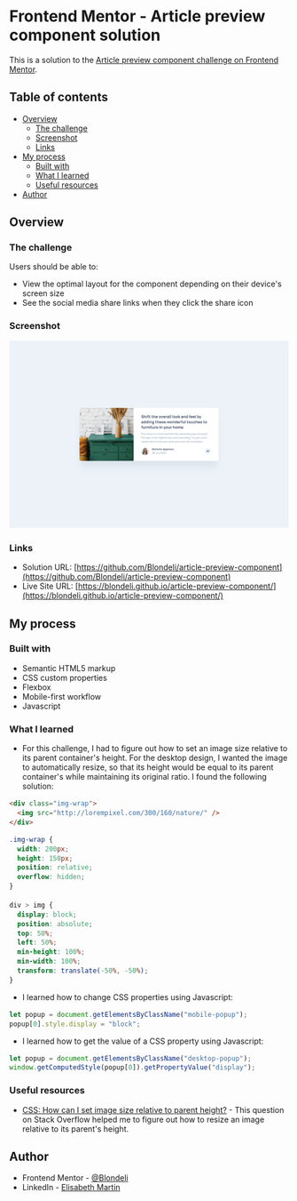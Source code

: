 # Frontend Mentor - Article preview component solution

This is a solution to the [Article preview component challenge on Frontend Mentor](https://www.frontendmentor.io/challenges/article-preview-component-dYBN_pYFT).

## Table of contents

- [Overview](#overview)
  - [The challenge](#the-challenge)
  - [Screenshot](#screenshot)
  - [Links](#links)
- [My process](#my-process)
  - [Built with](#built-with)
  - [What I learned](#what-i-learned)
  - [Useful resources](#useful-resources)
- [Author](#author)

## Overview

### The challenge

Users should be able to:

- View the optimal layout for the component depending on their device's screen size
- See the social media share links when they click the share icon

### Screenshot

![](images/screenshot.png)

### Links

- Solution URL: [https://github.com/Blondeli/article-preview-component](https://github.com/Blondeli/article-preview-component)
- Live Site URL: [https://blondeli.github.io/article-preview-component/](https://blondeli.github.io/article-preview-component/)

## My process

### Built with

- Semantic HTML5 markup
- CSS custom properties
- Flexbox
- Mobile-first workflow
- Javascript

### What I learned

- For this challenge, I had to figure out how to set an image size relative to its parent container's height. For the desktop design, I wanted the image to automatically resize, so that its height would be equal to its parent container's while maintaining its original ratio. I found the following solution:

```html
<div class="img-wrap">
  <img src="http://lorempixel.com/300/160/nature/" />
</div>
```

```css
.img-wrap {
  width: 200px;
  height: 150px;
  position: relative;
  overflow: hidden;
}

div > img {
  display: block;
  position: absolute;
  top: 50%;
  left: 50%;
  min-height: 100%;
  min-width: 100%;
  transform: translate(-50%, -50%);
}
```

- I learned how to change CSS properties using Javascript:

```js
let popup = document.getElementsByClassName("mobile-popup");
popup[0].style.display = "block";
```

- I learned how to get the value of a CSS property using Javascript:

```js
let popup = document.getElementsByClassName("desktop-popup");
window.getComputedStyle(popup[0]).getPropertyValue("display");
```

### Useful resources

- [CSS: How can I set image size relative to parent height?](https://stackoverflow.com/questions/19192892/css-how-can-i-set-image-size-relative-to-parent-height) - This question on Stack Overflow helped me to figure out how to resize an image relative to its parent's height.

## Author

- Frontend Mentor - [@Blondeli](https://www.frontendmentor.io/profile/blondeli)
- LinkedIn - [Elisabeth Martin](https://www.linkedin.com/in/elisabeth-martin-873773199/)
